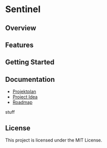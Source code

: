 # Sentinel

## Overview

## Features

## Getting Started

## Documentation
- [Projektplan](docs/PROJEKTPLAN.md)
- [Project Idea](docs/idea.md)
- [Roadmap](/later)

stuff

## License
This project is licensed under the MIT License.
